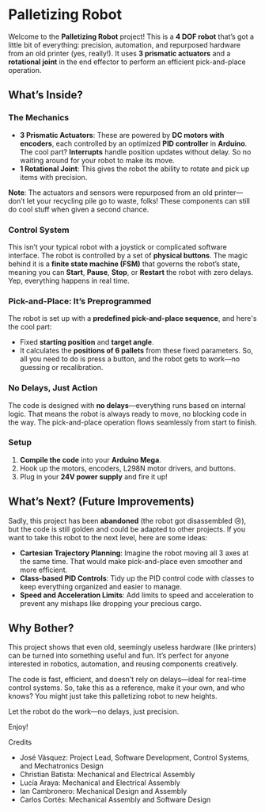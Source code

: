 # Palletizing Robot

Welcome to the **Palletizing Robot** project! This is a **4 DOF robot** that’s got a little bit of everything: precision, automation, and repurposed hardware from an old printer (yes, really!). It uses **3 prismatic actuators** and a **rotational joint** in the end effector to perform an efficient pick-and-place operation.

## What’s Inside?

### The Mechanics
- **3 Prismatic Actuators**: These are powered by **DC motors with encoders**, each controlled by an optimized **PID controller** in **Arduino**. The cool part? **Interrupts** handle position updates without delay. So no waiting around for your robot to make its move.
- **1 Rotational Joint**: This gives the robot the ability to rotate and pick up items with precision.

**Note**: The actuators and sensors were repurposed from an old printer—don’t let your recycling pile go to waste, folks! These components can still do cool stuff when given a second chance.

### Control System
This isn’t your typical robot with a joystick or complicated software interface. The robot is controlled by a set of **physical buttons**. The magic behind it is a **finite state machine (FSM)** that governs the robot’s state, meaning you can **Start**, **Pause**, **Stop**, or **Restart** the robot with zero delays. Yep, everything happens in real time.

### Pick-and-Place: It’s Preprogrammed
The robot is set up with a **predefined pick-and-place sequence**, and here's the cool part:
- Fixed **starting position** and **target angle**.
- It calculates the **positions of 6 pallets** from these fixed parameters.
So, all you need to do is press a button, and the robot gets to work—no guessing or recalibration.

### No Delays, Just Action
The code is designed with **no delays**—everything runs based on internal logic. That means the robot is always ready to move, no blocking code in the way. The pick-and-place operation flows seamlessly from start to finish.

### Setup
1. **Compile the code** into your **Arduino Mega**.
2. Hook up the motors, encoders, L298N motor drivers, and buttons.
3. Plug in your **24V power supply** and fire it up!

## What’s Next? (Future Improvements)

Sadly, this project has been **abandoned** (the robot got disassembled 😢), but the code is still golden and could be adapted to other projects. If you want to take this robot to the next level, here are some ideas:

- **Cartesian Trajectory Planning**: Imagine the robot moving all 3 axes at the same time. That would make pick-and-place even smoother and more efficient.
- **Class-based PID Controls**: Tidy up the PID control code with classes to keep everything organized and easier to manage.
- **Speed and Acceleration Limits**: Add limits to speed and acceleration to prevent any mishaps like dropping your precious cargo.

## Why Bother?

This project shows that even old, seemingly useless hardware (like printers) can be turned into something useful and fun. It’s perfect for anyone interested in robotics, automation, and reusing components creatively.

The code is fast, efficient, and doesn't rely on delays—ideal for real-time control systems. So, take this as a reference, make it your own, and who knows? You might just take this palletizing robot to new heights.

Let the robot do the work—no delays, just precision.

Enjoy!


Credits

- José Vásquez: Project Lead, Software Development, Control Systems, and Mechatronics Design
- Christian Batista: Mechanical and Electrical Assembly
- Lucía Araya: Mechanical and Electrical Assembly
- Ian Cambronero: Mechanical Design and Assembly
- Carlos Cortés: Mechanical Assembly and Software Design
